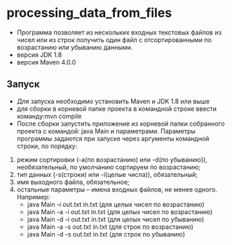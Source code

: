 # processing_data_from_files
- Программа позволяет из нескольких входных текстовых файлов из чисел или из строк получить один файл с отсортированными по возрастанию или убыванию данными.
- версия JDK 1.8
- версия Maven 4.0.0
## Запуск
- Для запуска необходимо установить Maven и JDK 1.8 или выше
- для сборки в корневой папке проекта в командной строке ввести команду:mvn compile
- После сборки запустить приложение из корневой папки собранного проекта с командой: java Main и параметрами. Параметры программы задаются при запуске через аргументы командной строки, по порядку:
1. режим сортировки (-a(по возрастанию) или -d(по убыванию)), необязательный, по умолчанию сортируем по возрастанию;
2. тип данных (-s(строки) или -i(целые числа)), обязательный;
3. имя выходного файла, обязательное;
4. остальные параметры – имена входных файлов, не менее одного. 
Например:
   - java Main -i out.txt in.txt (для целых чисел по возрастанию)
   - java Main -a -i out.txt in.txt (для целых чисел по возрастанию)
   - java Main -d -i out.txt in.txt (для целых чисел по убыванию)
   - java Main -a -s out.txt in.txt (для строк по возрастанию)
   - java Main -d -s out.txt in.txt (для строк по убыванию)
